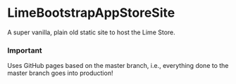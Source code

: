 # LimeBootstrapAppStoreSite
A super vanilla, plain old static site to host the Lime Store.

### Important
Uses GitHub pages based on the master branch, i.e., everything done to the master branch goes into production!
